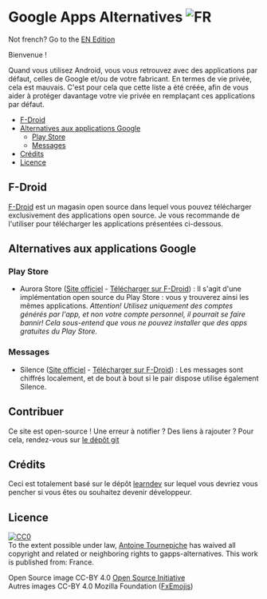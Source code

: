# Google Apps Alternatives ![FR](https://raw.githubusercontent.com/AntoineJT/gapps-alternatives/master/medias/franceflag.png)

Not french? Go to the [EN Edition](https://antoinejt.github.io/gapps-alternatives/en)

Bienvenue !

Quand vous utilisez Android, vous vous retrouvez avec des applications par défaut, celles de Google et/ou de votre fabricant. En termes de vie privée, cela est mauvais.
C'est pour cela que cette liste a été créée, afin de vous aider à protéger davantage votre vie privée en remplaçant ces applications par défaut.

- [F-Droid](#f-droid)
- [Alternatives aux applications Google](#alternatives-aux-applications-google)
  - [Play Store](#play-store)
  - [Messages](#messages)
- [Crédits](#cr%C3%A9dits)
- [Licence](#licence)

## F-Droid

[F-Droid](https://f-droid.org) est un magasin open source dans lequel vous pouvez télécharger exclusivement des applications open source.
Je vous recommande de l'utiliser pour télécharger les applications présentées ci-dessous.

## Alternatives aux applications Google

### Play Store

* Aurora Store ([Site officiel](http://auroraoss.com/) - [Télécharger sur F-Droid](https://f-droid.org/app/com.aurora.store)) : Il s'agit d'une implémentation open source du Play Store : vous y trouverez ainsi les mêmes applications. *Attention! Utilisez uniquement des comptes générés par l'app, et non votre compte personnel, il pourrait se faire bannir! Cela sous-entend que vous ne pouvez installer que des apps gratuites du Play Store.*

### Messages

* Silence ([Site officiel](https://silence.im/) - [Télécharger sur F-Droid](https://f-droid.org/packages/org.smssecure.smssecure/)) : Les messages sont chiffrés localement, et de bout à bout si le pair dispose utilise également Silence.

## Contribuer

Ce site est open-source ! Une erreur à notifier ? Des liens à rajouter ? Pour cela, rendez-vous sur [le dépôt git](https://github.com/AntoineJT/gapps-alternatives)

## Crédits

Ceci est totalement basé sur le dépôt [learndev](https://github.com/learndev-info/awesome-learning-dev-fr) sur lequel vous devriez vous pencher si vous êtes ou souhaitez devenir développeur.

## Licence

<p xmlns:dct="http://purl.org/dc/terms/" xmlns:vcard="http://www.w3.org/2001/vcard-rdf/3.0#">
  <a rel="license"
     href="http://creativecommons.org/publicdomain/zero/1.0/">
    <img src="https://licensebuttons.net/p/zero/1.0/88x31.png" style="border-style: none;" alt="CC0" />
  </a>
  <br />
  To the extent possible under law,
  <a rel="dct:publisher"
     href="https://github.com/AntoineJT/gapps-alternatives">
    <span property="dct:title">Antoine Tournepiche</span></a>
  has waived all copyright and related or neighboring rights to
  <span property="dct:title">gapps-alternatives</span>.
This work is published from:
<span property="vcard:Country" datatype="dct:ISO3166"
      content="FR" about="https://github.com/AntoineJT/gapps-alternatives">
  France</span>.
</p>

Open Source image CC-BY 4.0 [Open Source Initiative](https://opensource.org/)<br>
Autres images CC-BY 4.0 Mozilla Foundation ([FxEmojis](https://github.com/mozilla/fxemoji))
